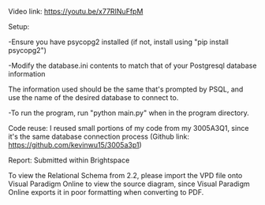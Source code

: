 Video link: https://youtu.be/x77RINuFfpM

Setup:

-Ensure you have psycopg2 installed (if not, install using "pip install psycopg2")

-Modify the database.ini contents to match that of your Postgresql database information

The information used should be the same that's prompted by PSQL, and use the name of the desired database to connect to.

-To run the program, run "python main.py" when in the program directory.

Code reuse:
I reused small portions of my code from my 3005A3Q1, since it's the same database connection process (Github link: https://github.com/kevinwu15/3005a3p1)

Report: Submitted within Brightspace

To view the Relational Schema from 2.2, please import the VPD file onto Visual Paradigm Online to view the source diagram, since Visual Paradigm Online exports it in poor formatting when converting to PDF.
